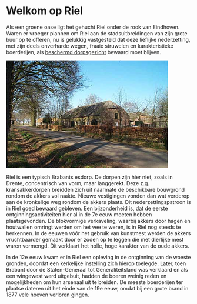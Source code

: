 # Welkom op Riel

Als een groene oase ligt het gehucht Riel onder de rook van Eindhoven. Waren er vroeger plannen om Riel aan de stadsuitbreidingen van zijn grote buur op te offeren, nu is gelukkig vastgesteld dat deze lieflijke nederzetting, met zijn deels onverharde wegen, fraaie struwelen en karakteristieke boerderijen, als [beschermd dorpsgezicht](monument) bewaard moet blijven.

![Riel 2](riel2y.jpg)

Riel is een typisch Brabants esdorp. De dorpen zijn hier niet, zoals in Drente, concentrisch van vorm, maar langgerekt. Deze z.g. kransakkerdorpen breidden zich uit naarmate de beschikbare bouwgrond rondom de akkers vol raakte. Nieuwe vestigingen vonden dan wat verderop aan de kronkelige weg rondom de akkers plaats. Dit nederzettingspatroon is in Riel goed bewaard gebleven. Een bijzonderheid is, dat de eerste ontginningsactiviteiten hier al in de 7e eeuw moeten hebben plaatsgevonden. De blokvormige verkaveling, waarbij akkers door hagen en houtwallen omringt werden om het vee te weren, is in Riel nog steeds te herkennen. In de eeuwen vóór het gebruik van kunstmest werden de akkers vruchtbaarder gemaakt door er zoden op te leggen die met dierlijke mest waren vermengd. Dit verklaart het holle, hoge karakter van de oude akkers.

In de 12e eeuw kwam er in Riel een opleving in de ontginning van de woeste gronden, doordat een kerkelijke instelling zich hierop toelegde. Later, toen Brabant door de Staten-Generaal tot Generaliteitsland was verklaard en als een wingewest werd uitgebuit, hadden de boeren weinig reden en mogelijkheden om hun arsenaal uit te breiden. De meeste boerderijen ter plaatse dateren uit het einde van de 19e eeuw, omdat bij een grote brand in 1877 vele hoeven verloren gingen.
